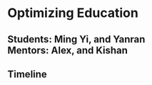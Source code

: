 # Optimizing Education
**Students**: Ming Yi, and Yanran  
**Mentors**: Alex, and Kishan
----


## Timeline